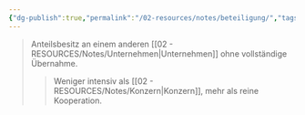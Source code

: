 ```yaml
---
{"dg-publish":true,"permalink":"/02-resources/notes/beteiligung/","tags":["wirtschaft/bwl","wirtschaft/verflechtung"],"noteIcon":"","updated":"2025-09-27T01:32:44.000+02:00"}
---
```


>Anteilsbesitz an einem anderen [[02 - RESOURCES/Notes/Unternehmen\|Unternehmen]] ohne vollständige Übernahme.
>>Weniger intensiv als [[02 - RESOURCES/Notes/Konzern\|Konzern]], mehr als reine Kooperation.
